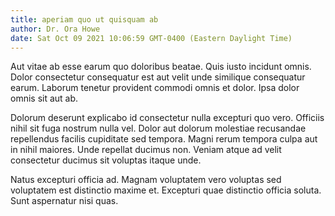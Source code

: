 ```yaml
---
title: aperiam quo ut quisquam ab
author: Dr. Ora Howe
date: Sat Oct 09 2021 10:06:59 GMT-0400 (Eastern Daylight Time)
---
```

Aut vitae ab esse earum quo doloribus beatae. Quis iusto incidunt omnis. Dolor consectetur consequatur est aut velit unde similique consequatur earum. Laborum tenetur provident commodi omnis et dolor. Ipsa dolor omnis sit aut ab.

 Dolorum deserunt explicabo id consectetur nulla excepturi quo vero. Officiis nihil sit fuga nostrum nulla vel. Dolor aut dolorum molestiae recusandae repellendus facilis cupiditate sed tempora. Magni rerum tempora culpa aut in nihil maiores. Unde repellat ducimus non. Veniam atque ad velit consectetur ducimus sit voluptas itaque unde.

 Natus excepturi officia ad. Magnam voluptatem vero voluptas sed voluptatem est distinctio maxime et. Excepturi quae distinctio officia soluta. Sunt aspernatur nisi quas.